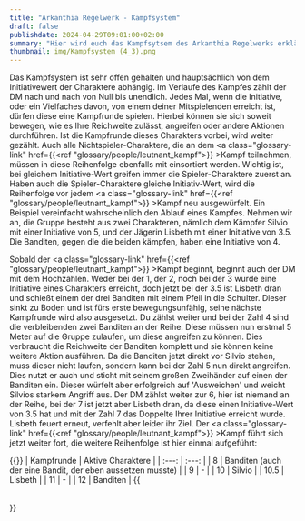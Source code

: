 ```yaml
---
title: "Arkanthia Regelwerk - Kampfsystem"
draft: false
publishdate: 2024-04-29T09:01:00+02:00
summary: "Hier wird euch das Kampfsytsem des Arkanthia Regelwerks erklärt."
thumbnail: img/Kampfsystem (4_3).png
---
```


Das Kampfsystem ist sehr offen gehalten und hauptsächlich von dem Initiativewert der Charaktere abhängig. Im Verlaufe des Kampfes zählt der DM nach und nach von Null bis unendlich. Jedes Mal, wenn die Initiative, oder ein Vielfaches davon, von einem deiner Mitspielenden erreicht ist, dürfen diese eine Kampfrunde spielen. Hierbei können sie sich soweit bewegen, wie es Ihre Reichweite zulässt, angreifen oder andere Aktionen durchführen. Ist die Kampfrunde dieses Charakters vorbei, wird weiter gezählt. Auch alle Nichtspieler-Charaktere, die an dem <a class="glossary-link" href={{<ref "glossary/people/leutnant_kampf">}} >Kampf</a> teilnehmen, müssen in diese Reihenfolge ebenfalls mit einsortiert werden. Wichtig ist, bei gleichem Initiative-Wert greifen immer die Spieler-Charaktere zuerst an. Haben auch die Spieler-Charaktere gleiche Initiativ-Wert, wird die Reihenfolge vor jedem <a class="glossary-link" href={{<ref "glossary/people/leutnant_kampf">}} >Kampf</a> neu ausgewürfelt.
Ein Beispiel vereinfacht wahrscheinlich den Ablauf eines Kampfes. Nehmen wir an, die Gruppe besteht aus zwei Charakteren, nämlich dem Kämpfer Silvio mit einer Initiative von 5, und der Jägerin Lisbeth mit einer Initiative von 3.5. Die Banditen, gegen die die beiden kämpfen, haben eine Initiative von 4.

Sobald der <a class="glossary-link" href={{<ref "glossary/people/leutnant_kampf">}} >Kampf</a> beginnt, beginnt auch der DM mit dem Hochzählen. Weder bei der 1, der 2, noch bei der 3 wurde eine Initiative eines Charakters erreicht, doch jetzt bei der 3.5 ist Lisbeth dran und schießt einem der drei Banditen mit einem Pfeil in die Schulter. Dieser sinkt zu Boden und ist fürs erste bewegungsunfähig, seine nächste Kampfrunde wird also ausgesetzt. Du zählst weiter und bei der Zahl 4 sind die verbleibenden zwei Banditen an der Reihe. Diese müssen nun erstmal 5 Meter auf die Gruppe zulaufen, um diese angreifen zu können. Dies verbraucht die Reichweite der Banditen komplett und sie können keine weitere Aktion ausführen. Da die Banditen jetzt direkt vor Silvio stehen, muss dieser nicht laufen, sondern kann bei der Zahl 5 nun direkt angreifen. Dies nutzt er auch und sticht mit seinem großen Zweihänder auf einen der Banditen ein. Dieser  würfelt aber erfolgreich auf 'Ausweichen' und weicht Silvios starkem Angriff aus. Der DM zählst weiter zur 6, hier ist niemand an der Reihe, bei der 7 ist jetzt aber Lisbeth dran, da diese einen Initiative-Wert von 3.5 hat und mit der Zahl 7 das Doppelte Ihrer Initiative erreicht wurde. Lisbeth feuert erneut, verfehlt aber leider ihr Ziel. Der <a class="glossary-link" href={{<ref "glossary/people/leutnant_kampf">}} >Kampf</a> führt sich jetzt weiter fort, die weitere Reihenfolge ist hier einmal aufgeführt:

{{<table>}}
| Kampfrunde | Aktive Charaktere |
| :---: | :---: |
| 8 | Banditen (auch der eine Bandit, der eben aussetzen musste) |
| 9 | - |
| 10 | Silvio |
| 10.5 | Lisbeth |
| 11 | - |
| 12 | Banditen |
{{</table>}}
